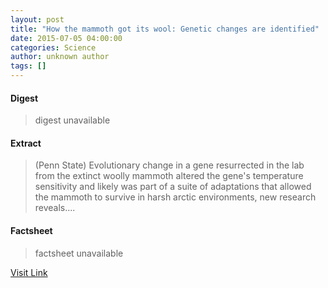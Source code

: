 ```yaml
---
layout: post
title: "How the mammoth got its wool: Genetic changes are identified"
date: 2015-07-05 04:00:00
categories: Science
author: unknown author
tags: []
---
```



#### Digest
>digest unavailable

#### Extract
>(Penn State) Evolutionary change in a gene resurrected in the lab from the extinct woolly mammoth altered the gene's temperature sensitivity and likely was part of a suite of adaptations that allowed the mammoth to survive in harsh arctic environments, new research reveals....

#### Factsheet
>factsheet unavailable

[Visit Link](http://www.eurekalert.org/pub_releases/2015-07/ps-htm070515.php)


